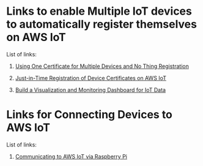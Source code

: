 # Links to enable Multiple IoT devices to automatically register themselves on AWS IoT

List of links:

1. [Using One Certificate for Multiple Devices and No Thing Registration](https://forums.aws.amazon.com/thread.jspa?threadID=234102/)


2. [Just-in-Time Registration of Device Certificates on AWS IoT](https://aws.amazon.com/blogs/iot/just-in-time-registration-of-device-certificates-on-aws-iot/)

3. [Build a Visualization and Monitoring Dashboard for IoT Data](https://aws.amazon.com/blogs/big-data/build-a-visualization-and-monitoring-dashboard-for-iot-data-with-amazon-kinesis-analytics-and-amazon-quicksight/)

# Links for Connecting Devices to AWS IoT

List of links:

1. [Communicating to AWS IoT via Raspberry Pi](https://www.linkedin.com/pulse/prepare-your-raspberry-pi-work-aws-iot-kay-lerch/)
